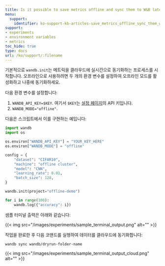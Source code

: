 ```yaml
---
title: Is it possible to save metrics offline and sync them to W&B later?
menu:
  support:
    identifier: ko-support-kb-articles-save_metrics_offline_sync_them_wb_later
support:
- experiments
- environment variables
- metrics
toc_hide: true
type: docs
url: /ko/support/:filename
---
```


기본적으로 `wandb.init`는 메트릭을 클라우드에 실시간으로 동기화하는 프로세스를 시작합니다. 오프라인으로 사용하려면 두 개의 환경 변수를 설정하여 오프라인 모드를 활성화하고 나중에 동기화하세요.

다음 환경 변수를 설정합니다:

1. `WANDB_API_KEY=$KEY`. 여기서 `$KEY`는 [설정 페이지](https://app.wandb.ai/settings)의 API 키입니다.
2. `WANDB_MODE="offline"`.

다음은 스크립트에서 이를 구현하는 예입니다:

```python
import wandb
import os

os.environ["WANDB_API_KEY"] = "YOUR_KEY_HERE"
os.environ["WANDB_MODE"] = "offline"

config = {
    "dataset": "CIFAR10",
    "machine": "offline cluster",
    "model": "CNN",
    "learning_rate": 0.01,
    "batch_size": 128,
}

wandb.init(project="offline-demo")

for i in range(100):
    wandb.log({"accuracy": i})
```

샘플 터미널 출력은 아래와 같습니다:

{{< img src="/images/experiments/sample_terminal_output.png" alt="" >}}

작업을 완료한 후 다음 코맨드를 실행하여 데이터를 클라우드에 동기화합니다:

```shell
wandb sync wandb/dryrun-folder-name
```

{{< img src="/images/experiments/sample_terminal_output_cloud.png" alt="" >}}